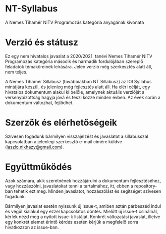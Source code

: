 # NT-Syllabus
 A Nemes Tihamér NITV Programozás kategória anyagának kivonata
 
# Verzió és státusz
Ez egy nem hivatalos javaslat a 2020/2021. tanévi Nemes Tihamér NITV Programozás kategória
második és harmadik fordulójában szereplő feladatok témaköreinek leírására. Jelen verzió még szerkesztés alatt áll, nem teljes.

A Nemes Tihamér Sillabusz (továbbiakban NT Sillabusz) az IOI Syllabus mintájára készül,
és jelenleg még fejlesztés alatt áll. Ha eléri célját, egy hivatalos dokumentum alakul ki belőle,
amelynek aktuális verzióját a versenybizottság hagyja jóvá és teszi közzé minden évben.
Az évek során a dokumentum változhat, fejlődhet.

# Szerzők és elérhetőségeik
Szívesen fogadunk bármilyen visszajelzést és javaslatot a sillabusszal kapcsolatban
a jelenlegi szerkesztő e-mail címére küldve (laszlo.nikhazy@gmail.com).

# Együttműködés
Azok számára, akik szeretnének hozzájárulni a dokumentum fejlesztéséhez, vagy hozzászólni,
javaslatokat tenni a tartalmához, itt, ebben a repository-ban tehetik ezt meg.
Minden javaslatot, hozzászólást és segítséget szívesen fogadunk.

Bármilyen javaslat esetén nyissunk új issue-t, amiben aztán párbeszéd indul és végül kialakul
egy ezzel kapcsolatos döntés. Mielőtt új issue-t csinálnál, kérlek nézd meg a nyitott issue-k
listáját. Konkrét változatási javaslat, illetve egy konkrét elemet érintő kérdés esetén kérjük
a megfelelő sorra hivatkozzon az issue-ban.
